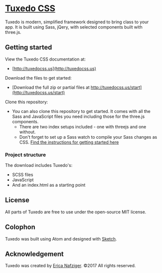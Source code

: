 # [Tuxedo CSS](https://github.com/ericanafziger/tuxedo-css)
Tuxedo is modern, simplified framework designed to bring class to your app. It is built using Sass, jQery, with selected components built with three.js.

## Getting started

View the Tuxedo CSS documentation at:
- [http://tuxedocss.us](http://tuxedocss.us)

Download the files to get started:
- [Download the full zip or partial files at http://tuxedocss.us/start](http://tuxedocss.us/start)

Clone this repository:
- You can also clone this repository to get started. It comes with all the Sass and JavaScript files you need including those for the three.js components.
  * There are two index setups included - one with threejs and one without.
  * Don't forget to set up a Sass watch to compile your Sass changes as CSS. [Find the instructions for getting started here](http://tuxedocss.us/start)

### Project structure

The download includes Tuxedo's:
* SCSS files
* JavaScript
* And an index.html as a starting point

## License

All parts of Tuxedo are free to use under the open-source MIT license.


## Colophon

Tuxedo was built using Atom and designed with [Sketch](http://bohemiancoding.com/sketch).


## Acknowledgement

Tuxedo was created by [Erica Nafziger](https://github.com/ericanafziger). ©2017 All rights reserved.
